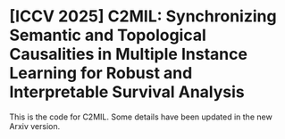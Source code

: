 # [ICCV 2025] C2MIL: Synchronizing Semantic and Topological Causalities in Multiple Instance Learning for Robust and Interpretable Survival Analysis

This is the code for C2MIL.
Some details have been updated in the new Arxiv version.

